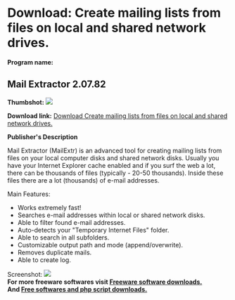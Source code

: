 # Download: Create mailing lists from files on local and shared network drives.

**Program name:**

## Mail Extractor 2.07.82

  
**Thumbshot:** ![](http://www.freewarefiles.com/screenshot/fsoft_mailextractor_md.gif)   
  
**Download link:** [Download Create mailing lists from files on local and shared network drives.](http://freesoftwares.boysofts.com/Mail-Extractor_program_6052.html)  
  


**Publisher's Description**  
  


Mail Extractor (MailExtr) is an advanced tool for creating mailing lists from files on your local computer disks and shared network disks. Usually you have your Internet Explorer cache enabled and if you surf the web a lot, there can be thousands of files (typically - 20-50 thousands). Inside these files there are a lot (thousands) of e-mail addresses. 

Main Features:

  * Works extremely fast! 
  * Searches e-mail addresses within local or shared network disks. 
  * Able to filter found e-mail addresses. 
  * Auto-detects your "Temporary Internet Files" folder. 
  * Able to search in all subfolders. 
  * Customizable output path and mode (append/overwrite). 
  * Removes duplicate mails. 
  * Able to create log. 

  
  
Screenshot: ![](http://www.freewarefiles.com/screenshot/fsoft_mailextractor.gif)   
**For more freeware softwares visit [Freeware software downloads.](http://freesoftwares.boysofts.com/)**   
**And [Free softwares and php script downloads.](http://www.boysofts.com/)**
